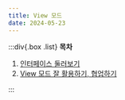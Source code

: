 ```yaml
---
title: View 모드
date: 2024-05-23
---
```


:::div{.box .list}
**목차**

1. [인터페이스 둘러보기](/figma-serenade/chapter03/03-1)
2. [View 모드 잘 활용하기, 협업하기](/figma-serenade/chapter03/03-2)

:::
